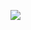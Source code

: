 <!--
id: 4723941406
link: http://jreed91.tumblr.com/post/4723941406/can-we-get-much-higher
slug: can-we-get-much-higher
date: Mon Apr 18 2011 13:59:00 GMT-0500 (CDT)
publish: 2011-04-018
tags: 
title: Can we get much higher?
-->


![](http://25.media.tumblr.com/tumblr_ljv00qsMew1qh1f3io1_500.jpg)

